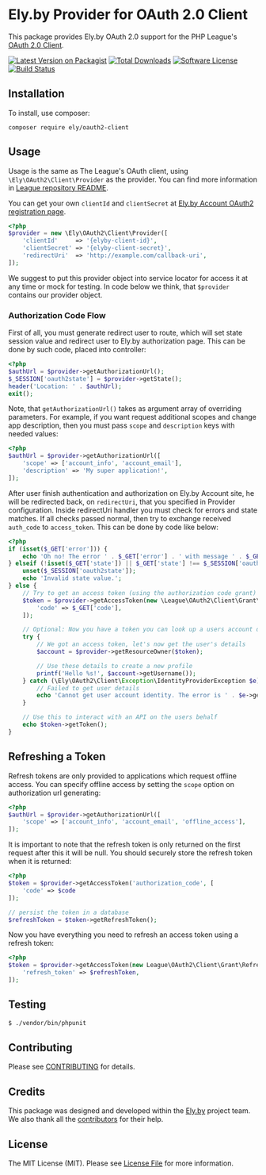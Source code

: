 # Ely.by Provider for OAuth 2.0 Client

This package provides Ely.by OAuth 2.0 support for the PHP League's
[OAuth 2.0 Client](https://github.com/thephpleague/oauth2-client).

[![Latest Version on Packagist][ico-version]][link-packagist]
[![Total Downloads][ico-downloads]][link-downloads]
[![Software License][ico-license]](LICENSE.md)
[![Build Status][ico-build-status]][link-build-status]

## Installation

To install, use composer:

```
composer require ely/oauth2-client
```

## Usage

Usage is the same as The League's OAuth client, using `\Ely\OAuth2\Client\Provider` as the provider. You can find
more information in [League repository README](https://github.com/thephpleague/oauth2-client#authorization-code-grant).

You can get your own `clientId` and `clientSecret` at [Ely.by Account OAuth2 registration page](#).

```php
<?php
$provider = new \Ely\OAuth2\Client\Provider([
    'clientId'     => '{elyby-client-id}',
    'clientSecret' => '{elyby-client-secret}',
    'redirectUri'  => 'http://example.com/callback-uri',
]);
```

We suggest to put this provider object into service locator for access it at any time or mock for testing.
In code below we think, that `$provider` contains our provider object.

### Authorization Code Flow

First of all, you must generate redirect user to route, which will set state session value and redirect user to Ely.by
authorization page. This can be done by such code, placed into controller:

```php
<?php
$authUrl = $provider->getAuthorizationUrl();
$_SESSION['oauth2state'] = $provider->getState();
header('Location: ' . $authUrl);
exit();
```

Note, that `getAuthorizationUrl()` takes as argument array of overriding parameters. For example, if you want request
additional scopes and change app description, then you must pass `scope` and `description` keys with needed values:

```php
<?php
$authUrl = $provider->getAuthorizationUrl([
    'scope' => ['account_info', 'account_email'],
    'description' => 'My super application!',
]);
```

After user finish authentication and authorization on Ely.by Account site, he will be redirected back, on `redirectUri`,
that you specified in Provider configuration. Inside redirectUri handler you must check for errors and state matches.
If all checks passed normal, then try to exchange received `auth_code` to `access_token`. This can be done by code
like below:

```php
<?php
if (isset($_GET['error'])) {
    echo 'Oh no! The error ' . $_GET['error'] . ' with message ' . $_GET['message'];
} elseif (!isset($_GET['state']) || $_GET['state'] !== $_SESSION['oauth2state']) {
    unset($_SESSION['oauth2state']);
    echo 'Invalid state value.';
} else {
    // Try to get an access token (using the authorization code grant)
    $token = $provider->getAccessToken(new \League\OAuth2\Client\Grant\AuthorizationCode(), [
        'code' => $_GET['code'],
    ]);

    // Optional: Now you have a token you can look up a users account data
    try {
        // We got an access token, let's now get the user's details
        $account = $provider->getResourceOwner($token);

        // Use these details to create a new profile
        printf('Hello %s!', $account->getUsername());
    } catch (\Ely\OAuth2\Client\Exception\IdentityProviderException $e) {
        // Failed to get user details
        echo 'Cannot get user account identity. The error is ' . $e->getMessage();
    }

    // Use this to interact with an API on the users behalf
    echo $token->getToken();
}
```

## Refreshing a Token

Refresh tokens are only provided to applications which request offline access. You can specify offline access by
setting the `scope` option on authorization url generating:

```php
<?php
$authUrl = $provider->getAuthorizationUrl([
    'scope' => ['account_info', 'account_email', 'offline_access'],
]);
```

It is important to note that the refresh token is only returned on the first request after this it will be null.
You should securely store the refresh token when it is returned:

```php
<?php
$token = $provider->getAccessToken('authorization_code', [
    'code' => $code
]);

// persist the token in a database
$refreshToken = $token->getRefreshToken();
```

Now you have everything you need to refresh an access token using a refresh token:

```php
<?php
$token = $provider->getAccessToken(new League\OAuth2\Client\Grant\RefreshToken(), [
    'refresh_token' => $refreshToken,
]);
```

## Testing

```bash
$ ./vendor/bin/phpunit
```

## Contributing

Please see [CONTRIBUTING](CONTRIBUTING.md) for details.

## Credits

This package was designed and developed within the [Ely.by](http://ely.by) project team. We also thank all the
[contributors](link-contributors) for their help.

## License

The MIT License (MIT). Please see [License File](LICENSE.md) for more information.

[ico-version]: https://img.shields.io/packagist/v/ely/oauth2-client.svg?style=flat-square
[ico-license]: https://img.shields.io/badge/license-MIT-brightgreen.svg?style=flat-square
[ico-downloads]: https://img.shields.io/packagist/dt/ely/oauth2-client.svg?style=flat-square
[ico-build-status]: https://img.shields.io/travis/elyby/league-oauth2-ely/master.svg?style=flat-square

[link-packagist]: https://packagist.org/packages/ely/oauth2-client
[link-contributors]: ../../contributors
[link-downloads]: https://packagist.org/packages/ely/oauth2-client/stats
[link-build-status]: https://travis-ci.org/elyby/league-oauth2-ely
